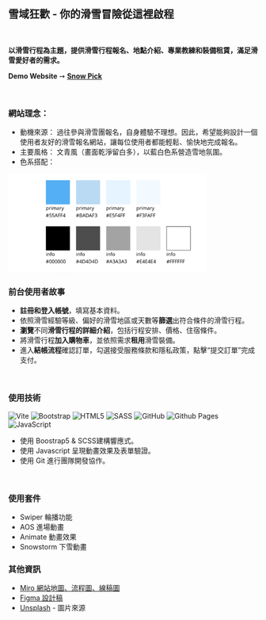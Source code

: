 ## 雪域狂歡 - 你的滑雪冒險從這裡啟程
<br>

**以滑雪行程為主題，提供滑雪行程報名、地點介紹、專業教練和裝備租賃，滿足滑雪愛好者的需求。**

**Demo Website** ➙ [**Snow Pick**](https://jainee0110.github.io/Snow-Pick/)

<br>

### 網站理念：
- 動機來源： 過往參與滑雪團報名，自身體驗不理想。因此，希望能夠設計一個使用者友好的滑雪報名網站，讓每位使用者都能輕鬆、愉快地完成報名。
- 主要風格： 文青風（畫面乾淨留白多），以藍白色系營造雪地氛圍。
- 色系搭配：
<img src="https://github.com/Jainee0110/Snow-Pick/blob/dev/assets/img/Frame%202675%402x.png" style="width:400px;">

### 前台使用者故事
- **註冊和登入帳號**，填寫基本資料。
- 依照滑雪經驗等級、偏好的滑雪地區或天數等**篩選**出符合條件的滑雪行程。
- **瀏覽**不同**滑雪行程的詳細介紹**，包括行程安排、價格、住宿條件。
- 將滑雪行程**加入購物車**，並依照需求**租用**滑雪裝備。
- 進入**結帳流程**確認訂單，勾選接受服務條款和隱私政策，點擊“提交訂單”完成支付。
<br>

### 使用技術
![Vite](https://img.shields.io/badge/vite-%23646CFF.svg?style=for-the-badge&logo=vite&logoColor=white)
![Bootstrap](https://img.shields.io/badge/bootstrap-%238511FA.svg?style=for-the-badge&logo=bootstrap&logoColor=white)
<img alt="HTML5" src="https://img.shields.io/badge/html5-%23E34F26.svg?style=for-the-badge&logo=html5&logoColor=white"/>
<img alt="SASS" src="https://img.shields.io/badge/SASS-hotpink.svg?style=for-the-badge&logo=SASS&logoColor=white"/>
<img alt="GitHub" src="https://img.shields.io/badge/github-%23121011.svg?style=for-the-badge&logo=github&logoColor=white"/>
![Github Pages](https://img.shields.io/badge/github%20pages-121013?style=for-the-badge&logo=github&logoColor=white)
<img alt="JavaScript" src="https://img.shields.io/badge/javascript-%23323330.svg?style=for-the-badge&logo=javascript&logoColor=%23F7DF1E"/>

- 使用 Boostrap5 & SCSS建構響應式。
- 使用 Javascript 呈現動畫效果及表單驗證。
- 使用 Git 進行團隊開發協作。
<br>

### 使用套件
- Swiper 輪播功能
- AOS 進場動畫
- Animate 動畫效果
- Snowstorm 下雪動畫

### 其他資訊
- [Miro 網站地圖、流程圖、線稿圖](https://miro.com/app/board/uXjVKw84rIM=/?share_link_id=791323545520)
-  [Figma 設計稿](https://www.figma.com/design/hhgxKIz2DhvPIwoGyDp8dG/%E9%9B%AA%E5%9F%9F%E7%8B%82%E6%AD%A1?node-id=79-605&node-type=frame&t=PdwlzqCCK9ElgqJe-0)
-  [Unsplash](https://unsplash.com/s/photos/cat) - 圖片來源
